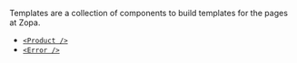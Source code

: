 Templates are a collection of components to build templates for the pages at Zopa.

- [`<Product />`](/#/Components/Templates/Product)
- [`<Error />`](/#/Components/Templates/Error)
